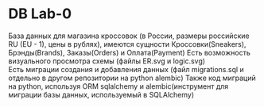 # DB Lab-0

База данных для магазина кроссовок (в России, размеры российские RU (EU - 1), цены в рублях), имеются сущности Кроссовки(Sneakers), Брэнды(Brands), Заказы(Orders) и Оплата(Payment)
Есть возможность визуального просмотра схемы (файлы ER.svg и logic.svg)  
Есть миграции создания и добавления данных (файл migrations.sql и отдельно в другом репозитории на python alembic)
Также код миграций на python, используя ORM sqlalchemy и alembic(инструмент для миграции базы данных, используемый в SQLAlchemy)

